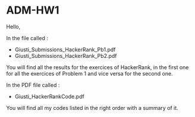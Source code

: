# ADM-HW1

Hello, 

In the file called : 
  - Giusti_Submissions_HackerRank_Pb1.pdf
  - Giusti_Submissions_HackerRank_Pb2.pdf

You will find all the results for the exercices of HackerRank, in the first one for all the exercices of Problem 1 and vice versa for the second one. 

In the PDF file called :
  - Giusti_HackerRankCode.pdf

You will find all my codes listed in the right order with a summary of it. 

